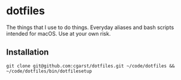 # dotfiles
The things that I use to do things. Everyday aliases and bash scripts intended for macOS. Use at your own risk.

## Installation
`git clone git@github.com:cgarst/dotfiles.git ~/code/dotfiles && ~/code/dotfiles/bin/dotfilesetup`
